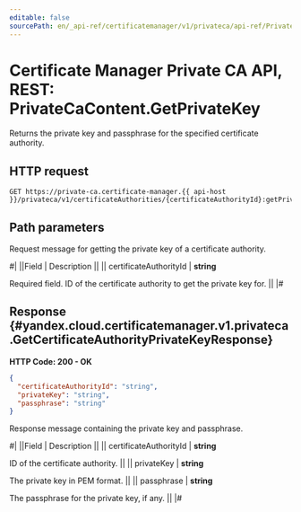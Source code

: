 ```yaml
---
editable: false
sourcePath: en/_api-ref/certificatemanager/v1/privateca/api-ref/PrivateCaContent/getPrivateKey.md
---
```


# Certificate Manager Private CA API, REST: PrivateCaContent.GetPrivateKey

Returns the private key and passphrase for the specified certificate authority.

## HTTP request

```
GET https://private-ca.certificate-manager.{{ api-host }}/privateca/v1/certificateAuthorities/{certificateAuthorityId}:getPrivateKey
```

## Path parameters

Request message for getting the private key of a certificate authority.

#|
||Field | Description ||
|| certificateAuthorityId | **string**

Required field. ID of the certificate authority to get the private key for. ||
|#

## Response {#yandex.cloud.certificatemanager.v1.privateca.GetCertificateAuthorityPrivateKeyResponse}

**HTTP Code: 200 - OK**

```json
{
  "certificateAuthorityId": "string",
  "privateKey": "string",
  "passphrase": "string"
}
```

Response message containing the private key and passphrase.

#|
||Field | Description ||
|| certificateAuthorityId | **string**

ID of the certificate authority. ||
|| privateKey | **string**

The private key in PEM format. ||
|| passphrase | **string**

The passphrase for the private key, if any. ||
|#